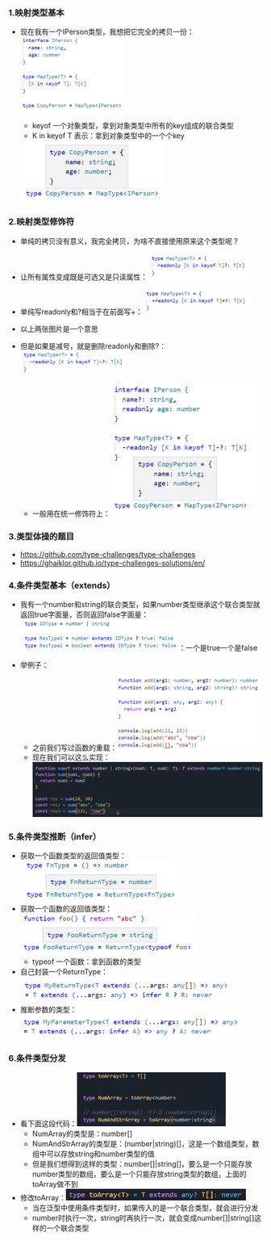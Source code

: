 ### 1.映射类型基本

- 现在我有一个IPerson类型，我想把它完全的拷贝一份：<img src="images/image-20221015151810665.png" alt="image-20221015151810665" style="zoom:50%;" />

  - keyof 一个对象类型，拿到对象类型中所有的key组成的联合类型
  - K in keyof T   表示：拿到对象类型中的一个个key

  <img src="images/image-20221015152021306.png" alt="image-20221015152021306" style="zoom: 67%;" />

### 2.映射类型修饰符

- 单纯的拷贝没有意义，我完全拷贝，为啥不直接使用原来这个类型呢？
- 让所有属性变成既是可选又是只读属性：<img src="images/image-20221015152635995.png" alt="image-20221015152635995" style="zoom:50%;" />
- 单纯写readonly和?相当于在前面写+：<img src="images/image-20221015152743092.png" alt="image-20221015152743092" style="zoom:50%;" />

- 以上两张图片是一个意思
- 但是如果是减号，就是删除readonly和删除?：<img src="images/image-20221015152902425.png" alt="image-20221015152902425" style="zoom:50%;" />
  - 一般用在统一修饰符上：<img src="images/image-20221015153006347.png" alt="image-20221015153006347" style="zoom:67%;" />

### 3.类型体操的题目

- https://github.com/type-challenges/type-challenges
- https://ghaiklor.github.io/type-challenges-solutions/en/

### 4.条件类型基本（extends）

- 我有一个number和string的联合类型，如果number类型继承这个联合类型就返回true字面量，否则返回false字面量：<img src="images/image-20221015155420916.png" alt="image-20221015155420916" style="zoom:50%;" />：一个是true一个是false

- 举例子：
  - 之前我们写过函数的重载：<img src="images/image-20221009074241348.png" alt="image-20221009074241348" style="zoom:50%;" />
  - 现在我们可以这么实现：<img src="images/image-20221015155829959.png" alt="image-20221015155829959" style="zoom: 50%;" />

### 5.条件类型推断（infer）

- 获取一个函数类型的返回值类型：<img src="images/image-20221015161144577.png" alt="image-20221015161144577" style="zoom:67%;" />
- 获取一个函数的返回值类型：<img src="images/image-20221015161353519.png" alt="image-20221015161353519" style="zoom:67%;" />
  - typeof 一个函数：拿到函数的类型
- 自己封装一个ReturnType：<img src="images/image-20221015161926440.png" alt="image-20221015161926440" style="zoom:67%;" />
- 推断参数的类型：<img src="images/image-20221015162128751.png" alt="image-20221015162128751" style="zoom: 67%;" />

### 6.条件类型分发

- 看下面这段代码：<img src="images/image-20221015162521759.png" alt="image-20221015162521759" style="zoom:50%;" />
  - NumArray的类型是：number[]
  - NumAndStrArray的类型是：(number|string)[]，这是一个数组类型，数组中可以存放string和number类型的值
  - 但是我们想得到这样的类型：number[]|string[]，要么是一个只能存放number类型的数组，要么是一个只能存放string类型的数组，上面的toArray做不到
- 修改toArray：<img src="images/image-20221015162819660.png" alt="image-20221015162819660" style="zoom:67%;" />
  - 当在泛型中使用条件类型时，如果传入的是一个联合类型，就会进行分发
  - number时执行一次，string时再执行一次，就会变成number[]|string[]这样的一个联合类型

